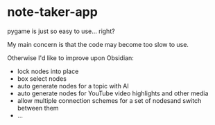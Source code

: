 # note-taker-app

pygame is just so easy to use... right?

My main concern is that the code may become too slow to use.

Otherwise I'd like to improve upon Obsidian:
- lock nodes into place
- box select nodes
- auto generate nodes for a topic with AI
- auto generate nodes for YouTube video highlights and other media
- allow multiple connection schemes for a set of nodesand switch between them
- ...
